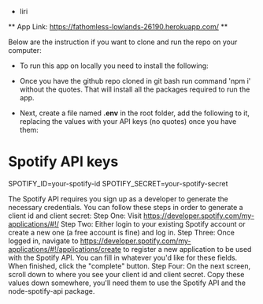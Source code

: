* liri

** App Link: https://fathomless-lowlands-26190.herokuapp.com/ **

Below are the instruction if you want to clone and run the repo on your computer:
* To run this app on locally you need to install the following:
* Once you have the github repo cloned in git bash run command 'npm i' without the quotes. 
  That will install all the packages required to run the app.
  
* Next, create a file named **.env** in the root folder, add the following to it, replacing the values with your API keys (no quotes) once you have them:
# Spotify API keys

SPOTIFY_ID=your-spotify-id
SPOTIFY_SECRET=your-spotify-secret

The Spotify API requires you sign up as a developer to generate the necessary credentials. You can follow these steps in order to generate a client id and client secret:
Step One: Visit https://developer.spotify.com/my-applications/#!/
Step Two: Either login to your existing Spotify account or create a new one (a free account is fine) and log in.
Step Three: Once logged in, navigate to https://developer.spotify.com/my-applications/#!/applications/create to register a new application to be used with the Spotify API. You can fill in whatever you'd like for these fields. When finished, click the "complete" button.
Step Four: On the next screen, scroll down to where you see your client id and client secret. Copy these values down somewhere, you'll need them to use the Spotify API and the node-spotify-api package.
